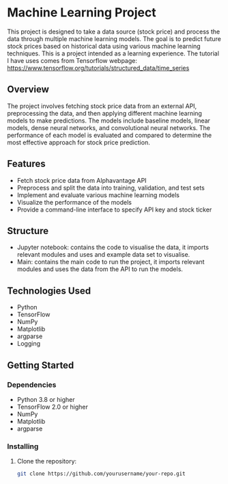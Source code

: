 # Machine Learning Project

This project is designed to take a data source (stock price) and process the data through multiple machine learning models. The goal is to predict future stock prices based on historical data using various machine learning techniques.  This is a project intended as a learning experience.  The tutorial I have uses comes from Tensorflow webpage: https://www.tensorflow.org/tutorials/structured_data/time_series

## Overview

The project involves fetching stock price data from an external API, preprocessing the data, and then applying different machine learning models to make predictions. The models include baseline models, linear models, dense neural networks, and convolutional neural networks. The performance of each model is evaluated and compared to determine the most effective approach for stock price prediction.

## Features

- Fetch stock price data from Alphavantage API
- Preprocess and split the data into training, validation, and test sets
- Implement and evaluate various machine learning models
- Visualize the performance of the models
- Provide a command-line interface to specify API key and stock ticker

## Structure
- Jupyter notebook: contains the code to visualise the data, it imports relevant modules and uses and example data set to visualise.
- Main: contains the main code to run the project, it imports relevant modules and uses the data from the API to run the models.

## Technologies Used

- Python
- TensorFlow
- NumPy
- Matplotlib
- argparse
- Logging

## Getting Started

### Dependencies

- Python 3.8 or higher
- TensorFlow 2.0 or higher
- NumPy
- Matplotlib
- argparse

### Installing

1. Clone the repository:
   ```sh
   git clone https://github.com/yourusername/your-repo.git